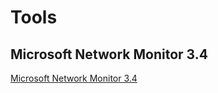 # Tools

## Microsoft Network Monitor 3.4
[Microsoft Network Monitor 3.4](https://www.microsoft.com/en-US/download/details.aspx?id=4865)

